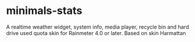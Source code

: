 # minimals-stats
A realtime weather widget, system info, media player, recycle bin and hard drive used quota skin for Rainmeter 4.0 or later. Based on skin Harmattan
